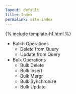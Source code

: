 ```yaml
---
layout: default
title: Index
permalink: site-index
---
```


{% include template-h1.html %}

<ul>
	<li>Batch Operations
		<ul>
			<li>Delete from Query</li>
			<li>Update from Query</li>
		</ul>
	</li>
	<li>Bulk Operations
		<ul>
			<li>Bulk Delete</li>
			<li>Bulk Insert</li>
			<li>Bulk Mergr</li>
			<li>Bulk Synchronize</li>
			<li>Bulk Update</li>
		</ul>
	</li>
</ul>
